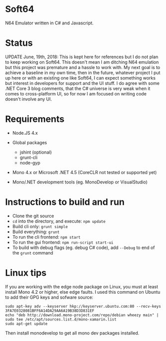# Soft64
N64 Emulator written in C# and Javascript.

# Status
UPDATE June, 19th, 2018: This is kept here for references but I do not plan to keep working on Soft64.  This doesn't mean
I am ditching N64 emulation but this project was premature and a hassle to work with.  My next goal is to achieve a baseline in my own time, then in the future, whatever project I put up here or with an existing one like Soft64, I can expect something works but interest in developers for support and the UI stuff.  I do agree with some .NET Core 3 blog comments, that the C# universe is very weak when it comes to cross-platform UI, so for now I am focused on writing code doesn't involve any UI.

# Requirements
 * Node.JS 4.x
  * Global packages
    * jshint (optional)
    * grunt-cli
    * node-gyp

 * Mono 4.x  or Microsoft .NET 4.5 (CoreCLR not tested or supported yet)
 * Mono/.NET development tools (eg. MonoDevelop or VisualStudio)

# Instructions to build and run
 * Clone the git source
 * ```cd``` into the directory, and execute: ```npm update```
 * Build cli only: ```grunt simple```
 * Build everything: ```grunt```
 * To run the cli frontend: ```npm start```
 * To run the gui frontend: ```npm run-script start-ui```
 * To build with debug flags (eg. debug C# code), add ```--Debug``` to end of the ```grunt``` command



# Linux tips
If you are working with the edge node package on Linux, you must at least install Mono 4.2 or higher, else edge faults.
I used this command on Ubuntu to add their GPG keys and sofware source:

```
sudo apt-key adv --keyserver hkp://keyserver.ubuntu.com:80 --recv-keys 3FA7E0328081BFF6A14DA29AA6A19B38D3D831EF
echo "deb http://download.mono-project.com/repo/debian wheezy main" | sudo tee /etc/apt/sources.list.d/mono-xamarin.list
sudo apt-get update
```

Then install monodevelop to get all mono dev packages installed.
